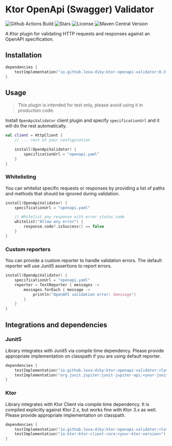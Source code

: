 # Ktor OpenApi (Swagger) Validator

![Github Actions Build](https://img.shields.io/github/actions/workflow/status/lexa-diky/ktor-openapi-validator/build.yml)
![Stars](https://img.shields.io/github/stars/lexa-diky/ktor-openapi-validator)
![License](https://img.shields.io/github/license/lexa-diky/ktor-openapi-validator)
![Maven Central Version](https://img.shields.io/maven-central/v/io.github.lexa-diky/ktor-openapi-validator)

A Ktor plugin for validating HTTP requests and responses against an OpenAPI specification.

## Installation

```kotlin
dependencies {
    testImplementation("io.github.lexa-diky:ktor-openapi-validator:0.3.0")
}
```

## Usage

> This plugin is intended for test only, please avoid using it in production code.

Install `OpenApiValidator` client plugin and specify `specificationUrl` and it will do the rest automatically.

```kotlin
val client = HttpClient {
    // ... rest of your configuration

    install(OpenApiValidator) {
        specificationUrl = "openapi.yaml"
    }
}
```

### Whitelisting

You can whitelist specific requests or responses by providing a list of paths and methods that should be ignored during
validation.

```kotlin
install(OpenApiValidator) {
    specificationUrl = "openapi.yaml"

    // Whitelist any response with error status code
    whitelist("Allow any error") {
        response.code?.isSuccess() == false
    }
}
```

### Custom reporters

You can provide a custom reporter to handle validation errors. The default reporter will use Junit5 assertions to report
errors.

```kotlin
install(OpenApiValidator) {
    specificationUrl = "openapi.yaml"
    reporter = TextReporter { messages ->
        messages.forEach { message ->
            println("OpenAPI validation error: $message")
        }
    }
}
```

## Integrations and dependencies

### Junit5

Library integrates with Junit5 via compile time dependency.
Please provide appropriate implementation on classpath if you are using default reporter.

```kotlin
dependencies {
    testImplementation("io.github.lexa-diky:ktor-openapi-validator:<latest-version>")
    testImplementation("org.junit.jupiter:junit-jupiter-api:<your-junit-version>")
}
```

### Ktor

Library integrates with Ktor Client via compile time dependency. 
It is compiled explicitly against Ktor 2.x, but works fine with Ktor 3.x as well.
Please provide appropriate implementation on classpath.

```kotlin
dependencies {
    testImplementation("io.github.lexa-diky:ktor-openapi-validator:<latest-version>")
    testImplementation("io.ktor:ktor-client-core:<your-ktor-version>")
}
```
